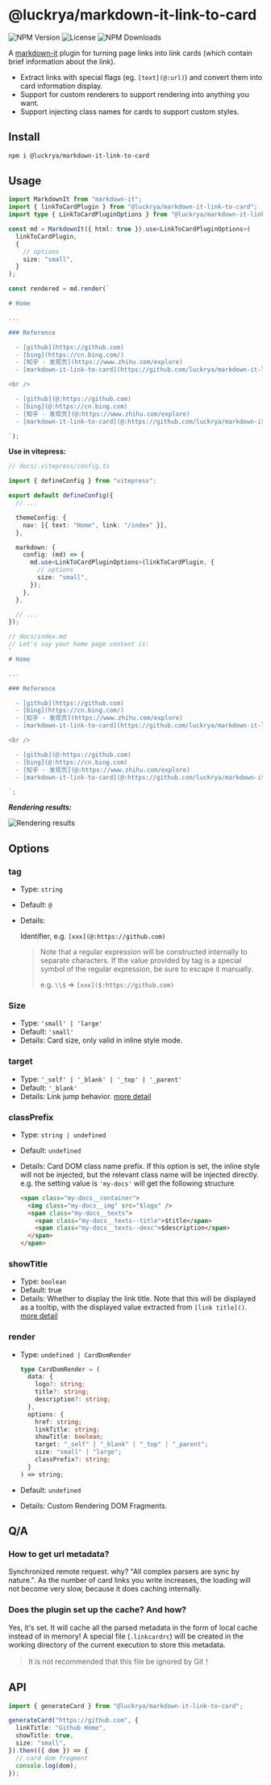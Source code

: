 # @luckrya/markdown-it-link-to-card

<p align="left">
<img src="https://img.shields.io/npm/v/@luckrya/markdown-it-link-to-card" alt="NPM Version" />
<img src="https://img.shields.io/npm/l/@luckrya/markdown-it-link-to-card" alt="License">
<img src="https://img.shields.io/npm/dm/@luckrya/markdown-it-link-to-card.svg" alt="NPM Downloads" />
<p/>

A [markdown-it](https://github.com/markdown-it/markdown-it) plugin for turning page links into link cards (which contain brief information about the link).

- Extract links with special flags (eg. `[text](@:url)`) and convert them into card information display.
- Support for custom renderers to support rendering into anything you want.
- Support injecting class names for cards to support custom styles.

## Install

```sh
npm i @luckrya/markdown-it-link-to-card
```

## Usage

```ts
import MarkdownIt from "markdown-it";
import { linkToCardPlugin } from "@luckrya/markdown-it-link-to-card";
import type { LinkToCardPluginOptions } from "@luckrya/markdown-it-link-to-card";

const md = MarkdownIt({ html: true }).use<LinkToCardPluginOptions>(
  linkToCardPlugin,
  {
    // options
    size: "small",
  }
);

const rendered = md.render(`

# Home

...

### Reference

  - [github](https://github.com)
  - [bing](https://cn.bing.com/)
  - [知乎 - 发现页](https://www.zhihu.com/explore)
  - [markdown-it-link-to-card](https://github.com/luckrya/markdown-it-link-to-card)

<br />

  - [github](@:https://github.com)
  - [bing](@:https://cn.bing.com)
  - [知乎 - 发现页](@:https://www.zhihu.com/explore)
  - [markdown-it-link-to-card](@:https://github.com/luckrya/markdown-it-link-to-card)

`);
```

**Use in vitepress:**

```ts
// docs/.vitepress/config.ts

import { defineConfig } from "vitepress";

export default defineConfig({
  // ...

  themeConfig: {
    nav: [{ text: "Home", link: "/index" }],
  },

  markdown: {
    config: (md) => {
      md.use<LinkToCardPluginOptions>(linkToCardPlugin, {
        // options
        size: "small",
      });
    },
  },

  // ...
});

// docs/index.md
// Let's say your home page content is:
`
# Home

...

### Reference

  - [github](https://github.com)
  - [bing](https://cn.bing.com/)
  - [知乎 - 发现页](https://www.zhihu.com/explore)
  - [markdown-it-link-to-card](https://github.com/luckrya/markdown-it-link-to-card)

<br />

  - [github](@:https://github.com)
  - [bing](@:https://cn.bing.com)
  - [知乎 - 发现页](@:https://www.zhihu.com/explore)
  - [markdown-it-link-to-card](@:https://github.com/luckrya/markdown-it-link-to-card)

`;
```

**_Rendering results:_**

![Rendering results](https://cdn.nlark.com/yuque/0/2022/png/414384/1667208979236-2f4a8098-eaf7-4c21-886d-90e76e040fb5.png)

## Options

### tag

- Type: `string`
- Default: `@`
- Details:

  Identifier, e.g. `[xxx](@:https://github.com)`

  > Note that a regular expression will be constructed internally to separate characters. If the value provided by tag is a special symbol of the regular expression, be sure to escape it manually.
  >
  > e.g. `\\$` => `[xxx]($:https://github.com)`

### Size

- Type: `'small' | 'large'`
- Default: `'small'`
- Details: Card size, only valid in inline style mode.

### target

- Type: `'_self' | '_blank' | '_top' | '_parent'`
- Default: `'_blank'`
- Details: Link jump behavior. [more detail](https://developer.mozilla.org/en-US/docs/Web/HTML/Element/a#attr-target)

### classPrefix

- Type: `string | undefined`
- Default: `undefined`
- Details: Card DOM class name prefix. If this option is set, the inline style will not be injected, but the relevant class name will be injected directly. e.g. the setting value is `'my-docs'` will get the following structure

  ```html
  <span class="my-docs__container">
    <img class="my-docs__img" src="$logo" />
    <span class="my-docs__texts">
      <span class="my-docs__texts--title">$title</span>
      <span class="my-docs__texts--desc">$description</span>
    </span>
  </span>
  ```

### showTitle

- Type: `boolean`
- Default: true
- Details: Whether to display the link title. Note that this will be displayed as a tooltip, with the displayed value extracted from `[link title]()`. [more detail](https://developer.mozilla.org/en-US/docs/Web/HTML/Global_attributes/title)

### render

- Type: `undefined | CardDomRender`

  ```ts
  type CardDomRender = (
    data: {
      logo?: string;
      title?: string;
      description?: string;
    },
    options: {
      href: string;
      linkTitle: string;
      showTitle: boolean;
      target: "_self" | "_blank" | "_top" | "_parent";
      size: "small" | "large";
      classPrefix?: string;
    }
  ) => string;
  ```

- Default: `undefined`
- Details: Custom Rendering DOM Fragments.

## Q/A

### How to get url metadata?

Synchronized remote request. why? "All complex parsers are sync by nature.".
As the number of card links you write increases, the loading will not become very slow, because it does caching internally.

### Does the plugin set up the cache? And how?

Yes, it's set. It will cache all the parsed metadata in the form of local cache instead of in memory!
A special file (`.linkcardrc`) will be created in the working directory of the current execution to store this metadata.

> It is not recommended that this file be ignored by Git！

## API

```ts
import { generateCard } from "@luckrya/markdown-it-link-to-card";

generateCard("https://github.com", {
  linkTitle: "Github Home",
  showTitle: true,
  size: "small",
}).then(({ dom }) => {
  // card dom fragment
  console.log(dom);
});
```
